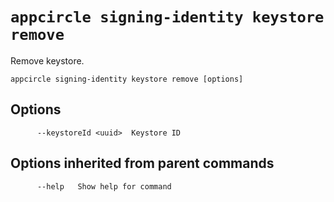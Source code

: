 # `appcircle signing-identity keystore remove`

Remove keystore.

```plaintext
appcircle signing-identity keystore remove [options]
```

## Options

```plaintext
      --keystoreId <uuid>  Keystore ID
```

## Options inherited from parent commands

```plaintext
      --help   Show help for command
```
